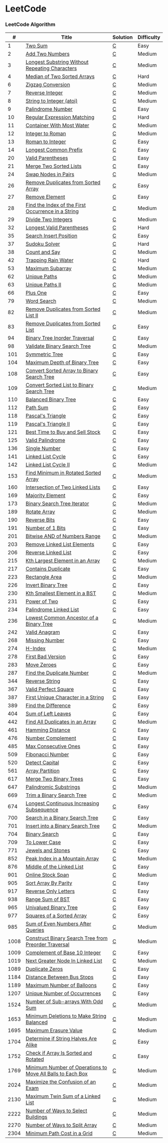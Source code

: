 
# LeetCode

### LeetCode Algorithm

| #    | Title                                                                                                                                                  | Solution          | Difficulty |
| ---- | ------------------------------------------------------------------------------------------------------------------------------------------------------ | ----------------- | ---------- |
| 1    | [Two Sum](https://leetcode.com/problems/two-sum)                                                                                                       | [C](./src/1.c)    | Easy       |
| 2    | [Add Two Numbers](https://leetcode.com/problems/add-two-numbers)                                                                                       | [C](./src/2.c)    | Medium     |
| 3    | [Longest Substring Without Repeating Characters](https://leetcode.com/problems/longest-substring-without-repeating-characters)                         | [C](./src/3.c)    | Medium     |
| 4    | [Median of Two Sorted Arrays](https://leetcode.com/problems/median-of-two-sorted-arrays)                                                               | [C](./src/4.c)    | Hard       |
| 6    | [Zigzag Conversion](https://leetcode.com/problems/zigzag-conversion)                                                                                   | [C](./src/6.c)    | Medium     |
| 7    | [Reverse Integer](https://leetcode.com/problems/reverse-integer)                                                                                       | [C](./src/7.c)    | Medium     |
| 8    | [String to Integer (atoi)](https://leetcode.com/problems/string-to-integer-atoi)                                                                       | [C](./src/8.c)    | Medium     |
| 9    | [Palindrome Number](https://leetcode.com/problems/palindrome-number)                                                                                   | [C](./src/9.c)    | Easy       |
| 10   | [Regular Expression Matching](https://leetcode.com/problems/regular-expression-matching)                                                               | [C](./src/10.c)   | Hard       |
| 11   | [Container With Most Water](https://leetcode.com/problems/container-with-most-water)                                                                   | [C](./src/11.c)   | Medium     |
| 12   | [Integer to Roman](https://leetcode.com/problems/integer-to-roman)                                                                                     | [C](./src/12.c)   | Medium     |
| 13   | [Roman to Integer](https://leetcode.com/problems/roman-to-integer)                                                                                     | [C](./src/13.c)   | Easy       |
| 14   | [Longest Common Prefix](https://leetcode.com/problems/longest-common-prefix)                                                                           | [C](./src/14.c)   | Easy       |
| 20   | [Valid Parentheses](https://leetcode.com/problems/valid-parentheses)                                                                                   | [C](./src/20.c)   | Easy       |
| 21   | [Merge Two Sorted Lists](https://leetcode.com/problems/merge-two-sorted-lists)                                                                         | [C](./src/21.c)   | Easy       |
| 24   | [Swap Nodes in Pairs](https://leetcode.com/problems/swap-nodes-in-pairs)                                                                               | [C](./src/24.c)   | Medium     |
| 26   | [Remove Duplicates from Sorted Array](https://leetcode.com/problems/remove-duplicates-from-sorted-array)                                               | [C](./src/26.c)   | Easy       |
| 27   | [Remove Element](https://leetcode.com/problems/remove-element)                                                                                         | [C](./src/27.c)   | Easy       |
| 28   | [Find the Index of the First Occurrence in a String](https://leetcode.com/problems/find-the-index-of-the-first-occurrence-in-a-string)                 | [C](./src/28.c)   | Medium     |
| 29   | [Divide Two Integers](https://leetcode.com/problems/divide-two-integers)                                                                               | [C](./src/29.c)   | Medium     |
| 32   | [Longest Valid Parentheses](https://leetcode.com/problems/longest-valid-parentheses)                                                                   | [C](./src/32.c)   | Hard       |
| 35   | [Search Insert Position](https://leetcode.com/problems/search-insert-position)                                                                         | [C](./src/35.c)   | Easy       |
| 37   | [Sudoku Solver](https://leetcode.com/problems/sudoku-solver)                                                                                           | [C](./src/37.c)   | Hard       |
| 38   | [Count and Say](https://leetcode.com/problems/count-and-say)                                                                                           | [C](./src/38.c)   | Medium     |
| 42   | [Trapping Rain Water](https://leetcode.com/problems/trapping-rain-water)                                                                               | [C](./src/42.c)   | Hard       |
| 53   | [Maximum Subarray](https://leetcode.com/problems/maximum-subarray)                                                                                     | [C](./src/53.c)   | Medium     |
| 62   | [Unique Paths](https://leetcode.com/problems/unique-paths)                                                                                             | [C](./src/62.c)   | Medium     |
| 63   | [Unique Paths II](https://leetcode.com/problems/unique-paths-ii)                                                                                       | [C](./src/63.c)   | Medium     |
| 66   | [Plus One](https://leetcode.com/problems/plus-one)                                                                                                     | [C](./src/66.c)   | Easy       |
| 79   | [Word Search](https://leetcode.com/problems/word-search)                                                                                               | [C](./src/79.c)   | Medium     |
| 82   | [Remove Duplicates from Sorted List II](https://leetcode.com/problems/remove-duplicates-from-sorted-list-ii)                                           | [C](./src/82.c)   | Medium     |
| 83   | [Remove Duplicates from Sorted List](https://leetcode.com/problems/remove-duplicates-from-sorted-list)                                                 | [C](./src/83.c)   | Easy       |
| 94   | [Binary Tree Inorder Traversal](https://leetcode.com/problems/binary-tree-inorder-traversal)                                                           | [C](./src/94.c)   | Easy       |
| 98   | [Validate Binary Search Tree](https://leetcode.com/problems/validate-binary-search-tree)                                                               | [C](./src/98.c)   | Medium     |
| 101  | [Symmetric Tree](https://leetcode.com/problems/symmetric-tree)                                                                                         | [C](./src/101.c)  | Easy       |
| 104  | [Maximum Depth of Binary Tree](https://leetcode.com/problems/maximum-depth-of-binary-tree)                                                             | [C](./src/104.c)  | Easy       |
| 108  | [Convert Sorted Array to Binary Search Tree](https://leetcode.com/problems/convert-sorted-array-to-binary-search-tree)                                 | [C](./src/108.c)  | Easy       |
| 109  | [Convert Sorted List to Binary Search Tree](https://leetcode.com/problems/convert-sorted-list-to-binary-search-tree)                                   | [C](./src/109.c)  | Medium     |
| 110  | [Balanced Binary Tree](https://leetcode.com/problems/balanced-binary-tree)                                                                             | [C](./src/110.c)  | Easy       |
| 112  | [Path Sum](https://leetcode.com/problems/path-sum)                                                                                                     | [C](./src/112.c)  | Easy       |
| 118  | [Pascal's Triangle](https://leetcode.com/problems/pascals-triangle)                                                                                    | [C](./src/118.c)  | Easy       |
| 119  | [Pascal's Triangle II](https://leetcode.com/problems/pascals-triangle-ii)                                                                              | [C](./src/119.c)  | Easy       |
| 121  | [Best Time to Buy and Sell Stock](https://leetcode.com/problems/best-time-to-buy-and-sell-stock)                                                       | [C](./src/121.c)  | Easy       |
| 125  | [Valid Palindrome](https://leetcode.com/problems/valid-palindrome)                                                                                     | [C](./src/125.c)  | Easy       |
| 136  | [Single Number](https://leetcode.com/problems/single-number)                                                                                           | [C](./src/136.c)  | Easy       |
| 141  | [Linked List Cycle](https://leetcode.com/problems/linked-list-cycle)                                                                                   | [C](./src/141.c)  | Easy       |
| 142  | [Linked List Cycle II](https://leetcode.com/problems/linked-list-cycle-ii)                                                                             | [C](./src/142.c)  | Medium     |
| 153  | [Find Minimum in Rotated Sorted Array](https://leetcode.com/problems/find-minimum-in-rotated-sorted-array)                                             | [C](./src/153.c)  | Medium     |
| 160  | [Intersection of Two Linked Lists](https://leetcode.com/problems/intersection-of-two-linked-lists)                                                     | [C](./src/160.c)  | Easy       |
| 169  | [Majority Element](https://leetcode.com/problems/majority-element)                                                                                     | [C](./src/169.c)  | Easy       |
| 173  | [Binary Search Tree Iterator](https://leetcode.com/problems/binary-search-tree-iterator)                                                               | [C](./src/173.c)  | Medium     |
| 189  | [Rotate Array](https://leetcode.com/problems/rotate-array)                                                                                             | [C](./src/189.c)  | Medium     |
| 190  | [Reverse Bits](https://leetcode.com/problems/reverse-bits)                                                                                             | [C](./src/190.c)  | Easy       |
| 191  | [Number of 1 Bits](https://leetcode.com/problems/number-of-1-bits)                                                                                     | [C](./src/191.c)  | Easy       |
| 201  | [Bitwise AND of Numbers Range](https://leetcode.com/problems/bitwise-and-of-numbers-range)                                                             | [C](./src/201.c)  | Medium     |
| 203  | [Remove Linked List Elements](https://leetcode.com/problems/remove-linked-list-elements)                                                               | [C](./src/203.c)  | Easy       |
| 206  | [Reverse Linked List](https://leetcode.com/problems/reverse-linked-list)                                                                               | [C](./src/206.c)  | Easy       |
| 215  | [Kth Largest Element in an Array](https://leetcode.com/problems/kth-largest-element-in-an-array)                                                       | [C](./src/215.c)  | Medium     |
| 217  | [Contains Duplicate](https://leetcode.com/problems/contains-duplicate)                                                                                 | [C](./src/217.c)  | Easy       |
| 223  | [Rectangle Area](https://leetcode.com/problems/rectangle-area)                                                                                         | [C](./src/223.c)  | Medium     |
| 226  | [Invert Binary Tree](https://leetcode.com/problems/invert-binary-tree)                                                                                 | [C](./src/226.c)  | Easy       |
| 230  | [Kth Smallest Element in a BST](https://leetcode.com/problems/kth-smallest-element-in-a-bst)                                                           | [C](./src/230.c)  | Medium     |
| 231  | [Power of Two](https://leetcode.com/problems/power-of-two)                                                                                             | [C](./src/231.c)  | Easy       |
| 234  | [Palindrome Linked List](https://leetcode.com/problems/palindrome-linked-list)                                                                         | [C](./src/234.c)  | Easy       |
| 236  | [Lowest Common Ancestor of a Binary Tree](https://leetcode.com/problems/lowest-common-ancestor-of-a-binary-tree)                                       | [C](./src/236.c)  | Medium     |
| 242  | [Valid Anagram](https://leetcode.com/problems/valid-anagram)                                                                                           | [C](./src/242.c)  | Easy       |
| 268  | [Missing Number](https://leetcode.com/problems/missing-number)                                                                                         | [C](./src/268.c)  | Easy       |
| 274  | [H-Index](https://leetcode.com/problems/h-index)                                                                                                       | [C](./src/274.c)  | Medium     |
| 278  | [First Bad Version](https://leetcode.com/problems/first-bad-version)                                                                                   | [C](./src/278.c)  | Easy       |
| 283  | [Move Zeroes](https://leetcode.com/problems/move-zeroes)                                                                                               | [C](./src/283.c)  | Easy       |
| 287  | [Find the Duplicate Number](https://leetcode.com/problems/find-the-duplicate-number)                                                                   | [C](./src/287.c)  | Medium     |
| 344  | [Reverse String](https://leetcode.com/problems/reverse-string)                                                                                         | [C](./src/344.c)  | Easy       |
| 367  | [Valid Perfect Square](https://leetcode.com/problems/valid-perfect-square)                                                                             | [C](./src/367.c)  | Easy       |
| 387  | [First Unique Character in a String](https://leetcode.com/problems/first-unique-character-in-a-string)                                                 | [C](./src/387.c)  | Easy       |
| 389  | [Find the Difference](https://leetcode.com/problems/find-the-difference)                                                                               | [C](./src/389.c)  | Easy       |
| 404  | [Sum of Left Leaves](https://leetcode.com/problems/sum-of-left-leaves)                                                                                 | [C](./src/404.c)  | Easy       |
| 442  | [Find All Duplicates in an Array](https://leetcode.com/problems/find-all-duplicates-in-an-array)                                                       | [C](./src/442.c)  | Medium     |
| 461  | [Hamming Distance](https://leetcode.com/problems/hamming-distance)                                                                                     | [C](./src/461.c)  | Easy       |
| 476  | [Number Complement](https://leetcode.com/problems/number-complement)                                                                                   | [C](./src/476.c)  | Easy       |
| 485  | [Max Consecutive Ones](https://leetcode.com/problems/max-consecutive-ones)                                                                             | [C](./src/485.c)  | Easy       |
| 509  | [Fibonacci Number](https://leetcode.com/problems/fibonacci-number)                                                                                     | [C](./src/509.c)  | Easy       |
| 520  | [Detect Capital](https://leetcode.com/problems/detect-capital)                                                                                         | [C](./src/520.c)  | Easy       |
| 561  | [Array Partition](https://leetcode.com/problems/array-partition)                                                                                       | [C](./src/561.c)  | Easy       |
| 617  | [Merge Two Binary Trees](https://leetcode.com/problems/merge-two-binary-trees)                                                                         | [C](./src/617.c)  | Easy       |
| 647  | [Palindromic Substrings](https://leetcode.com/problems/palindromic-substrings)                                                                         | [C](./src/647.c)  | Medium     |
| 669  | [Trim a Binary Search Tree](https://leetcode.com/problems/trim-a-binary-search-tree)                                                                   | [C](./src/669.c)  | Medium     |
| 674  | [Longest Continuous Increasing Subsequence](https://leetcode.com/problems/longest-continuous-increasing-subsequence)                                   | [C](./src/674.c)  | Easy       |
| 700  | [Search in a Binary Search Tree](https://leetcode.com/problems/search-in-a-binary-search-tree)                                                         | [C](./src/700.c)  | Easy       |
| 701  | [Insert into a Binary Search Tree](https://leetcode.com/problems/insert-into-a-binary-search-tree)                                                     | [C](./src/701.c)  | Medium     |
| 704  | [Binary Search](https://leetcode.com/problems/binary-search)                                                                                           | [C](./src/704.c)  | Easy       |
| 709  | [To Lower Case](https://leetcode.com/problems/to-lower-case)                                                                                           | [C](./src/709.c)  | Easy       |
| 771  | [Jewels and Stones](https://leetcode.com/problems/jewels-and-stones)                                                                                   | [C](./src/771.c)  | Easy       |
| 852  | [Peak Index in a Mountain Array](https://leetcode.com/problems/peak-index-in-a-mountain-array)                                                         | [C](./src/852.c)  | Medium     |
| 876  | [Middle of the Linked List](https://leetcode.com/problems/middle-of-the-linked-list)                                                                   | [C](./src/876.c)  | Easy       |
| 901  | [Online Stock Span](https://leetcode.com/problems/online-stock-span)                                                                                   | [C](./src/901.c)  | Medium     |
| 905  | [Sort Array By Parity](https://leetcode.com/problems/sort-array-by-parity)                                                                             | [C](./src/905.c)  | Easy       |
| 917  | [Reverse Only Letters](https://leetcode.com/problems/reverse-only-letters)                                                                             | [C](./src/917.c)  | Easy       |
| 938  | [Range Sum of BST](https://leetcode.com/problems/range-sum-of-bst)                                                                                     | [C](./src/938.c)  | Easy       |
| 965  | [Univalued Binary Tree](https://leetcode.com/problems/univalued-binary-tree)                                                                           | [C](./src/965.c)  | Easy       |
| 977  | [Squares of a Sorted Array](https://leetcode.com/problems/squares-of-a-sorted-array)                                                                   | [C](./src/977.c)  | Easy       |
| 985  | [Sum of Even Numbers After Queries](https://leetcode.com/problems/sum-of-even-numbers-after-queries)                                                   | [C](./src/985.c)  | Medium     |
| 1008 | [Construct Binary Search Tree from Preorder Traversal](https://leetcode.com/problems/construct-binary-search-tree-from-preorder-traversal)             | [C](./src/1008.c) | Medium     |
| 1009 | [Complement of Base 10 Integer](https://leetcode.com/problems/complement-of-base-10-integer)                                                           | [C](./src/1009.c) | Easy       |
| 1019 | [Next Greater Node In Linked List](https://leetcode.com/problems/next-greater-node-in-linked-list)                                                     | [C](./src/1019.c) | Medium     |
| 1089 | [Duplicate Zeros](https://leetcode.com/problems/duplicate-zeros)                                                                                       | [C](./src/1089.c) | Easy       |
| 1184 | [Distance Between Bus Stops](https://leetcode.com/problems/distance-between-bus-stops)                                                                 | [C](./src/1184.c) | Easy       |
| 1189 | [Maximum Number of Balloons](https://leetcode.com/problems/maximum-number-of-balloons)                                                                 | [C](./src/1189.c) | Easy       |
| 1207 | [Unique Number of Occurrences](https://leetcode.com/problems/unique-number-of-occurrences)                                                             | [C](./src/1207.c) | Easy       |
| 1524 | [Number of Sub-arrays With Odd Sum](https://leetcode.com/problems/number-of-sub-arrays-with-odd-sum)                                                   | [C](./src/1524.c) | Medium     |
| 1653 | [Minimum Deletions to Make String Balanced](https://leetcode.com/problems/minimum-deletions-to-make-string-balanced)                                   | [C](./src/1653.c) | Medium     |
| 1695 | [Maximum Erasure Value](https://leetcode.com/problems/maximum-erasure-value)                                                                           | [C](./src/1695.c) | Medium     |
| 1704 | [Determine if String Halves Are Alike](https://leetcode.com/problems/determine-if-string-halves-are-alike)                                             | [C](./src/1704.c) | Easy       |
| 1752 | [Check if Array Is Sorted and Rotated](https://leetcode.com/problems/check-if-array-is-sorted-and-rotated)                                             | [C](./src/1752.c) | Easy       |
| 1769 | [Minimum Number of Operations to Move All Balls to Each Box](https://leetcode.com/problems/minimum-number-of-operations-to-move-all-balls-to-each-box) | [C](./src/1769.c) | Medium     |
| 2024 | [Maximize the Confusion of an Exam](https://leetcode.com/problems/maximize-the-confusion-of-an-exam)                                                   | [C](./src/2024.c) | Medium     |
| 2130 | [Maximum Twin Sum of a Linked List](https://leetcode.com/problems/maximum-twin-sum-of-a-linked-list)                                                   | [C](./src/2130.c) | Medium     |
| 2222 | [Number of Ways to Select Buildings](https://leetcode.com/problems/number-of-ways-to-select-buildings)                                                 | [C](./src/2222.c) | Medium     |
| 2270 | [Number of Ways to Split Array](https://leetcode.com/problems/number-of-ways-to-split-array)                                                           | [C](./src/2270.c) | Medium     |
| 2304 | [Minimum Path Cost in a Grid](https://leetcode.com/problems/minimum-path-cost-in-a-grid)                                                               | [C](./src/2304.c) | Medium     |
